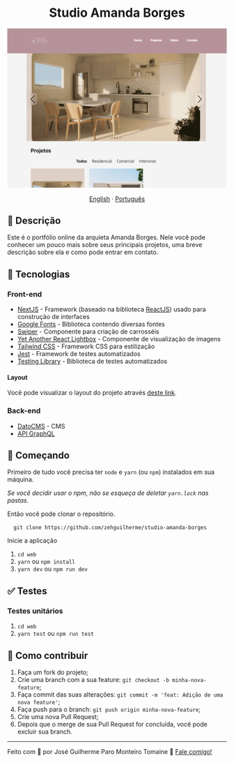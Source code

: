 <h1 align="center">
  Studio Amanda Borges
</h1>

![Captura de tela da página inicial](./.github/img/home.png)

<div align="center">
  <a href="README-en.md">English</a>
  ·
  <a href="README.md">Português</a>
</div>

## 💬 Descrição

Este é o portfólio online da arquieta Amanda Borges. Nele você pode conhecer um pouco mais sobre seus principais projetos, uma breve descrição sobre ela e como pode entrar em contato.

## 🚀 Tecnologias

### Front-end

- [NextJS](https://nextjs.org/) - Framework (baseado na biblioteca [ReactJS](https://react.dev/)) usado para construção de interfaces
- [Google Fonts](https://fonts.google.com/) - Biblioteca contendo diversas fontes
- [Swiper](https://swiperjs.com/) - Componente para criação de carrosséis
- [Yet Another React Lightbox](https://yet-another-react-lightbox.com/) - Componente de visualização de imagens
- [Tailwind CSS](https://tailwindcss.com/) - Framework CSS para estilização
- [Jest](https://jestjs.io/) - Framework de testes automatizados
- [Testing Library](https://testing-library.com/) - Biblioteca de testes automatizados

#### Layout

Você pode visualizar o layout do projeto através [deste link](https://www.figma.com/file/IEfItaPTEcPpxmHFbwy2LM/Studio-Amanda-Borges?type=design&node-id=5%3A4&t=JzoWEJRzrGCYYN0m-1).

### Back-end

- [DatoCMS](https://www.datocms.com/) - CMS
- [API GraphQL](https://graphql.org/)

## 🚀 Começando

Primeiro de tudo você precisa ter `node` e `yarn` (ou `npm`) instalados em sua máquina.

*Se você decidir usar o npm, não se esqueça de deletar `yarn.lock` nas pastas.*

Então você pode clonar o repositório.

```code
  git clone https://github.com/zehguilherme/studio-amanda-borges
```

Inicie a aplicação

1. `cd web`
2. `yarn` ou `npm install`
3. `yarn dev` ou `npm run dev`

## ✅ Testes

### Testes unitários

1. `cd web`
2. `yarn test` ou `npm run test`

## 🤔 Como contribuir

1. Faça um fork do projeto;
2. Crie uma branch com a sua feature: `git checkout -b minha-nova-feature`;
3. Faça commit das suas alterações: `git commit -m 'feat: Adição de uma nova feature'`;
4. Faça push para o branch: `git push origin minha-nova-feature`;
5. Crie uma nova Pull Request;
6. Depois que o merge de sua Pull Request for concluída, você pode excluir sua branch.

---

Feito com 💟 por José Guilherme Paro Monteiro Tomaine 👋 [Fale comigo!](https://www.linkedin.com/in/josé-guilherme-paro-monteiro-tomaine/)
